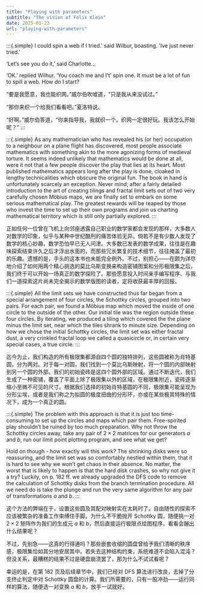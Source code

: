 ```yaml
---
title: "Playing with parameters"
subtitle: "The vision of Felix Klein"
date: 2025-01-23
url: "playing-with-parameters"
---
```


:::{.simple}
I could spin a web if I tried.' said Wilbur, boasting. 'Ive just never tried.'

‘Let’s see you do it,’ said Charlotte…

‘OK.’ replied Wilhur. ‘You coach me and I’t’ spin one. It must be a lot of fun to spill a web. How do I start?


“要是我愿意，我也能织网。”威尔伯吹嘘道，“只是我从来没试过。”

“那你来织一个给我们看看吧。”夏洛特说。

“好啊。”威尔伯答道，“你来指导我，我就织一个。织网一定很好玩。我该怎么开始呢？”
:::


:::{.simple}
As any mathematician who has revealed his (or her) occupation to a neighbour on a plane flight has discovered, most people associate mathematics with something akin to the more agonizing forms of medieval torture. It seems indeed unlikely that mathematics would be done at all, were it not that a few people discover the play that lies at its heart. Most published mathematics appears long after the play is done, cloaked in lengthy technicalities which obscure the original fun. The book in hand is unfortunately scarcely an exception. Never mind; after a fairly detailed introduction to the art of creating tilings and fractal limit sets out of two very carefully chosen Möbius maps, we are finally set to embark on some serious mathematical play. The greatest rewards will be reaped by those who invest the time to set up their own programs and join us charting mathematical territory which is still only partially explored.
:::

正如任何一位曾在飞机上向邻座透露自己职业的数学家都会发现的那样，大多数人对数学的印象，似乎与某种中世纪酷刑的痛苦体验无异。倘若不是有少数人发现了数学的核心妙趣，数学恐怕早已无人问津。大多数已发表的数学成果，往往是在趣味探索结束许久之后才浮出水面的，而那些冗长繁复的技术细节，往往掩盖了最初的乐趣。遗憾的是，手头的这本书也未能完全例外。不过，别担心——在颇为详尽地介绍了如何用两个精心挑选的莫比乌斯变换来构造密铺图案和分形极限集之后，我们终于可以开始一场真正的数学探险了。那些愿意投入时间亲手编写程序、与我们一道探索这片尚未完全揭示的数学版图的读者，定将收获最丰厚的回报。

:::{.simple}
All the limit sets we have constructed thus far began from a special arrangement of four circles, the Schottky circles, grouped into two pairs. For each pair, we found a Möbius map which moved the inside of one circle to the outside of the other. Our initial tile was the region outside these four circles. By iterating, we produced a tiling which covered the the plane minus the limit set, near which the tiles shrank to minute size. Depending on how we chose the initial Schottky circles, the limit set was either fractal dust, a very crinkled fractal loop we called a quasicircle or, in certain very special cases, a true circle.
:::

迄今为止，我们构造的所有极限集都源自四个圆的独特排列，这些圆被称为肖特基圆，分为两对。对于每一对圆，我们找到一个莫比乌斯映射，将一个圆的内部映射到另一个圆的外部。我们的初始瓷砖是这四个圆外部的区域。通过不断迭代，我们生成了一种密铺，覆盖了平面上除了极限集以外的区域，在极限集附近，瓷砖逐渐缩小至微不可见的尺寸。根据我们选择的初始肖特基圆的不同，极限集可能呈现为分形尘埃，或者是我们称之为拟圆的极度扭曲的分形环，亦或在某些极其特殊的情况下，成为一个真正的圆。

:::{.simple}
The problem with this approach is that it is just too time-consuming to set up the circles and maps which pair them. Free-spirited play shouldn’t be ruined by too much preparation. Why not throw the Schottky circles away, take any pair of $2\times 2$ matrices for our generators $a$ and $b$, run our limit point plotting program, and see what we get?

Hold on though - how exactly will this work? The shrinking disks were so reassuring, and the limit set was so comfortably nestled within them, that it is hard to see why we won’t get chaos in their absence. No matter, the worst that is likely to happen is that the hard disk crashes, so why not give it a try? Luckily, on p. 182 ff. we already upgraded the DFS code to remove the calculation of Schottky disks from the branch termination procedure. All we need do is take the plunge and run the very same algorithm for any pair of transformations $a$ and $b$.
:::

这个方法的弊端在于，设置这些圆及其配对映射实在太耗时了。自由随性的探索不应该被繁杂的准备工作束缚住手脚。为什么不干脆抛开 Schottky 圆，随便挑一对 $2 \times 2$ 矩阵作为我们的生成元 $a$ 和 $b$，然后直接运行极限点绘图程序，看看会蹦出什么结果呢？

不过，先别急——这真的行得通吗？那些嵌套收缩的圆盘曾给予我们清晰的秩序感，极限集恰如其分地安居其中。若失去这种结构约束，系统难道不会陷入混沌？但没关系，最糟糕的结果不过是硬盘崩溃罢了，那为什么不试试看呢？

幸运的是，在第 182 页及后续章节中，我们已经对 DFS 算法进行改良，去掉了分支终止判定中对 Schottky 圆盘的计算。我们所需要的，只有一股冲劲——运行同样的算法，随便选一对变换 $a$ 和 $b$，放手一试就好。